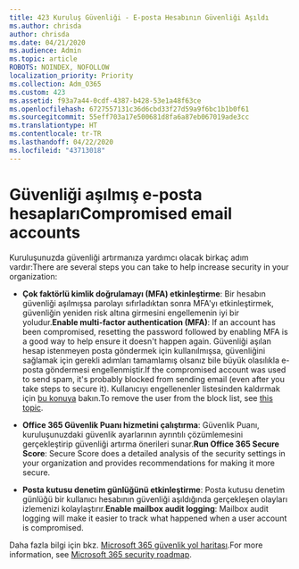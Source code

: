 ```yaml
---
title: 423 Kuruluş Güvenliği - E-posta Hesabının Güvenliği Aşıldı
ms.author: chrisda
author: chrisda
ms.date: 04/21/2020
ms.audience: Admin
ms.topic: article
ROBOTS: NOINDEX, NOFOLLOW
localization_priority: Priority
ms.collection: Adm_O365
ms.custom: 423
ms.assetid: f93a7a44-0cdf-4387-b428-53e1a48f63ce
ms.openlocfilehash: 6727557131c36d6cbd33f27d59a9f6bc1b1b0f61
ms.sourcegitcommit: 55eff703a17e500681d8fa6a87eb067019ade3cc
ms.translationtype: HT
ms.contentlocale: tr-TR
ms.lasthandoff: 04/22/2020
ms.locfileid: "43713018"
---
```

# <a name="compromised-email-accounts"></a><span data-ttu-id="57a95-102">Güvenliği aşılmış e-posta hesapları</span><span class="sxs-lookup"><span data-stu-id="57a95-102">Compromised email accounts</span></span>

<span data-ttu-id="57a95-103">Kuruluşunuzda güvenliği artırmanıza yardımcı olacak birkaç adım vardır:</span><span class="sxs-lookup"><span data-stu-id="57a95-103">There are several steps you can take to help increase security in your organization:</span></span>

- <span data-ttu-id="57a95-104">**Çok faktörlü kimlik doğrulamayı (MFA) etkinleştirme**: Bir hesabın güvenliği aşılmışsa parolayı sıfırladıktan sonra MFA'yı etkinleştirmek, güvenliğin yeniden risk altına girmesini engellemenin iyi bir yoludur.</span><span class="sxs-lookup"><span data-stu-id="57a95-104">**Enable multi-factor authentication (MFA)**: If an account has been compromised, resetting the password followed by enabling MFA is a good way to help ensure it doesn't happen again.</span></span> <span data-ttu-id="57a95-105">Güvenliği aşılan hesap istenmeyen posta göndermek için kullanılmışsa, güvenliğini sağlamak için gerekli adımları tamamlamış olsanız bile büyük olasılıkla e-posta göndermesi engellenmiştir.</span><span class="sxs-lookup"><span data-stu-id="57a95-105">If the compromised account was used to send spam, it's probably blocked from sending email (even after you take steps to secure it).</span></span> <span data-ttu-id="57a95-106">Kullanıcıyı engellenenler listesinden kaldırmak için [bu konuya](https://technet.microsoft.com/library/ms.exch.eac.actioncenter.aspx) bakın.</span><span class="sxs-lookup"><span data-stu-id="57a95-106">To remove the user from the block list, see [this topic](https://technet.microsoft.com/library/ms.exch.eac.actioncenter.aspx).</span></span>

- <span data-ttu-id="57a95-107">**Office 365 Güvenlik Puanı hizmetini çalıştırma**: Güvenlik Puanı, kuruluşunuzdaki güvenlik ayarlarının ayrıntılı çözümlemesini gerçekleştirip güvenliği artırma önerileri sunar.</span><span class="sxs-lookup"><span data-stu-id="57a95-107">**Run Office 365 Secure Score**: Secure Score does a detailed analysis of the security settings in your organization and provides recommendations for making it more secure.</span></span>

- <span data-ttu-id="57a95-108">**Posta kutusu denetim günlüğünü etkinleştirme**: Posta kutusu denetim günlüğü bir kullanıcı hesabının güvenliği aşıldığında gerçekleşen olayları izlemenizi kolaylaştırır.</span><span class="sxs-lookup"><span data-stu-id="57a95-108">**Enable mailbox audit logging**: Mailbox audit logging will make it easier to track what happened when a user account is compromised.</span></span>

<span data-ttu-id="57a95-109">Daha fazla bilgi için bkz. [Microsoft 365 güvenlik yol haritası](https://docs.microsoft.com/office365/securitycompliance/security-roadmap).</span><span class="sxs-lookup"><span data-stu-id="57a95-109">For more information, see [Microsoft 365 security roadmap](https://docs.microsoft.com/office365/securitycompliance/security-roadmap).</span></span>
